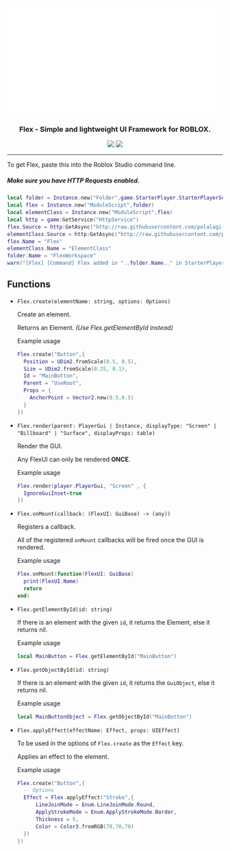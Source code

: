 <div style="text-align: center;">

<img src="Assets/FlexLandscape.png" alt="Flex" width="512px">

<h3>Flex - Simple and lightweight UI Framework for ROBLOX.</h3>

<img src="https://img.shields.io/github/repo-size/polalagi-dev/Flex?label=Flex%20Size%20%28approx.%29&logo=roblox" />
<img src="https://img.shields.io/github/directory-file-count/polalagi-dev/Flex/src?extension=lua&label=Flex%20Source%20Files&logo=Roblox&type=file" />

</div>

---

To get Flex, paste this into the Roblox Studio command line.

##### Make sure you have HTTP Requests enabled.

```lua
local folder = Instance.new("Folder",game.StarterPlayer.StarterPlayerScripts)
local flex = Instance.new("ModuleScript",folder)
local elementClass = Instance.new("ModuleScript",flex)
local http = game:GetService("HttpService")
flex.Source = http:GetAsync("http://raw.githubusercontent.com/polalagi-dev/Flex/main/src/Flex.lua")
elementClass.Source = http:GetAsync("http://raw.githubusercontent.com/polalagi-dev/Flex/main/src/ElementClass.lua")
flex.Name = "Flex"
elementClass.Name = "ElementClass"
folder.Name = "FlexWorkspace"
warn("[Flex] [Command] Flex added in "..folder.Name.." in StarterPlayerScripts.")
```

## Functions

- `Flex.create(elementName: string, options: Options)`

  Create an element.

  Returns an Element. _(Use Flex.getElementById instead)_

  Example usage

  ```lua
  Flex.create("Button",{
    Position = UDim2.fromScale(0.5, 0.5),
    Size = UDim2.fromScale(0.25, 0.1),
    Id = "MainButton",
    Parent = "UseRoot",
    Props = {
      AnchorPoint = Vector2.new(0.5,0.5)
    }
  })
  ```

- `Flex.render(parent: PlayerGui | Instance, displayType: "Screen" | "Billboard" | "Surface", displayProps: table)`

  Render the GUI.

  Any FlexUI can only be rendered **ONCE**.

  Example usage

  ```lua
  Flex.render(player.PlayerGui, "Screen" , {
    IgnoreGuiInset=true
  })
  ```

- `Flex.onMount(callback: (FlexUI: GuiBase) -> (any))`

  Registers a callback.

  All of the registered `onMount` callbacks will be fired once the GUI is rendered.

  Example usage

  ```lua
  Flex.onMount(function(FlexUI: GuiBase)
    print(FlexUI.Name)
    return
  end)
  ```

- `Flex.getElementById(id: string)`

  If there is an element with the given `id`, it returns the Element, else it returns nil.

  Example usage

  ```lua
  local MainButton = Flex.getElementById("MainButton")
  ```

- `Flex.getObjectById(id: string)`

  If there is an element with the given `id`, it returns the `GuiObject`, else it returns nil.

  Example usage

  ```lua
  local MainButtonObject = Flex.getObjectById("MainButton")
  ```

- `Flex.applyEffect(effectName: Effect, props: UIEffect)`

  To be used in the options of `Flex.create` as the `Effect` key.

  Applies an effect to the element.

  Example usage

  ```lua
  Flex.create("Button",{
    -- Options
    Effect = Flex.applyEffect("Stroke",{
        LineJoinMode = Enum.LineJoinMode.Round,
        ApplyStrokeMode = Enum.ApplyStrokeMode.Border,
        Thickness = 5,
        Color = Color3.fromRGB(70,70,70)
    })
  })
  ```
